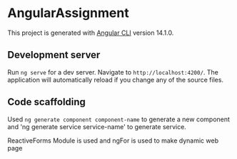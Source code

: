 # AngularAssignment

This project is generated with [Angular CLI](https://github.com/angular/angular-cli) version 14.1.0.

## Development server

Run `ng serve` for a dev server. Navigate to `http://localhost:4200/`. The application will automatically reload if you change any of the source files.

## Code scaffolding

Used `ng generate component component-name` to generate a new component and 'ng generate service service-name' to generate service.

ReactiveForms Module is used and
ngFor is used to make dynamic web page

